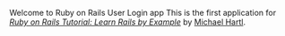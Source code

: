 Welcome to Ruby on Rails User Login app
This is the first application for
[*Ruby on Rails Tutorial: Learn Rails by Example*](http://railstutorial.org/) 
by [Michael Hartl](http://michaelhartl.com/).


